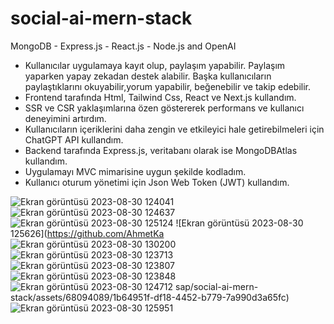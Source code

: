 # social-ai-mern-stack
MongoDB - Express.js - React.js - Node.js and OpenAI


- Kullanıcılar uygulamaya kayıt olup, paylaşım yapabilir. Paylaşım yaparken yapay zekadan destek alabilir. Başka kullanıcıların paylaştıklarını okuyabilir,yorum yapabilir, beğenebilir ve takip edebilir.
- Frontend tarafında Html, Tailwind Css, React ve Next.js kullandım.
- SSR ve CSR  yaklaşımlarına özen göstererek performans ve kullanıcı deneyimini artırdım.
- Kullanıcıların içeriklerini daha zengin ve etkileyici hale getirebilmeleri için ChatGPT API kullandım.
- Backend tarafında Express.js, veritabanı olarak ise MongoDBAtlas kullandım.
- Uygulamayı MVC mimarisine uygun şekilde kodladım.
- Kullanıcı oturum yönetimi için Json Web Token (JWT) kullandım.


![Ekran görüntüsü 2023-08-30 124041](https://github.com/AhmetKasap/social-ai-mern-stack/assets/68094089/5537f95f-6fed-40d5-a971-8de89f646fc2)
![Ekran görüntüsü 2023-08-30 124637](https://github.com/AhmetKasap/social-ai-mern-stack/assets/68094089/bc1c977d-e61a-4e39-b37c-a2282b6bd1fc)
![Ekran görüntüsü 2023-08-30 125124](https://github.com/AhmetKasap/social-ai-mern-stack/assets/68094089/6209d93c-85c3-4ddb-b480-39c9974ca1c1)
![Ekran görüntüsü 2023-08-30 125626](https://github.com/AhmetKa
![Ekran görüntüsü 2023-08-30 130200](https://github.com/AhmetKasap/social-ai-mern-stack/assets/68094089/12067b35-c93d-4e41-bc12-54a913366dc3)
![Ekran görüntüsü 2023-08-30 123713](https://github.com/AhmetKasap/social-ai-mern-stack/assets/68094089/dc6f5c6e-602b-4f54-8af6-eaadfebd8839)
![Ekran görüntüsü 2023-08-30 123807](https://github.com/AhmetKasap/social-ai-mern-stack/assets/68094089/140b2661-5b70-42a6-ae9e-459855993ffb)
![Ekran görüntüsü 2023-08-30 123848](https://github.com/AhmetKasap/social-ai-mern-stack/assets/68094089/76fefc51-3124-4182-a492-7b9027a06ed5)
![Ekran görüntüsü 2023-08-30 124712](https://github.com/AhmetKasap/social-ai-mern-stack/assets/68094089/1e85f69a-eb92-4395-b884-624d78b55055)
sap/social-ai-mern-stack/assets/68094089/1b64951f-df18-4452-b779-7a990d3a65fc)
![Ekran görüntüsü 2023-08-30 125951](https://github.com/AhmetKasap/social-ai-mern-stack/assets/68094089/4ea0bfef-8602-44cc-a89b-479ccc0dcce6)

